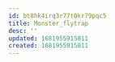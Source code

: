 ```yaml
---
id: bt8hk4irq3r77t0kr79pqc5
title: Monster_flytrap
desc: ''
updated: 1681955915811
created: 1681955915811
---
```

